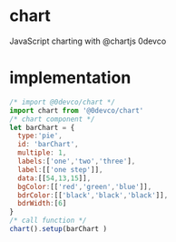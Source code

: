 # chart
JavaScript charting with @chartjs 0devco


# implementation

```js
/* import @0devco/chart */
import chart from '@0devco/chart'
/* chart component */
let barChart = {
  type:'pie',
  id: 'barChart',
  multiple: 1,
  labels:['one','two','three'],
  label:[['one step']],
  data:[[54,13,15]],
  bgColor:[['red','green','blue']],
  bdrColor:[['black','black','black']],
  bdrWidth:[6]
}
/* call function */
chart().setup(barChart )
```
